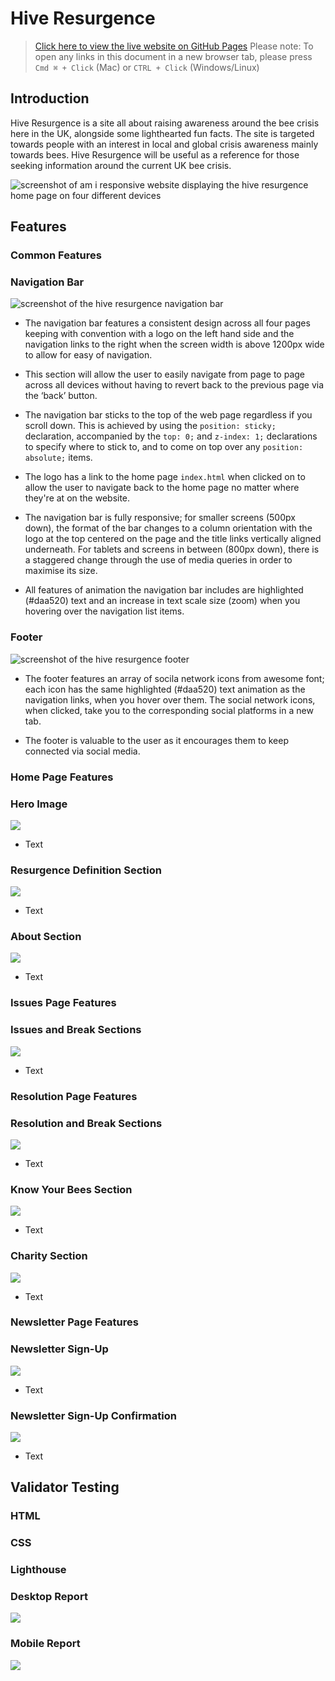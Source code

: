 # Hive Resurgence

 > [Click here to view the live website on GitHub Pages]() Please note: To open any links in this document in a new browser tab, please press `Cmd ⌘ + Click` (Mac) or `CTRL + Click` (Windows/Linux)

## Introduction

Hive Resurgence is a site all about raising awareness around the bee crisis here in the UK, alongside some lighthearted fun facts. The site is targeted towards people with an interest in local and global crisis awareness mainly towards bees. Hive Resurgence will be useful as a reference for those seeking information around the current UK bee crisis.

![screenshot of am i responsive website displaying the hive resurgence home page on four different devices](assets/images/README.md/amiresponsive-displays.png)

## Features

### Common Features

### Navigation Bar

![screenshot of the hive resurgence navigation bar](assets/images/README.md/header-logo-nav.png)

- The navigation bar features a consistent design across all four pages keeping with convention with a logo on the left hand side and the navigation links to the right when the screen width is above 1200px wide to allow for easy of navigation.

- This section will allow the user to easily navigate from page to page across all devices without having to revert back to the previous page via the ‘back’ button.

- The navigation bar sticks to the top of the web page regardless if you scroll down. This is achieved by using the `position: sticky;` declaration, accompanied by the `top: 0;` and `z-index: 1;` declarations to specify where to stick to, and to come on top over any `position: absolute;` items.

- The logo has a link to the home page `index.html` when clicked on to allow the user to navigate back to the home page no matter where they're at on the website.

- The navigation bar is fully responsive; for smaller screens (500px down), the format of the bar changes to a column orientation with the logo at the top centered on the page and the title links vertically aligned underneath. For tablets and screens in between (800px down), there is a staggered change through the use of media queries in order to maximise its size.

- All features of animation the navigation bar includes are highlighted (#daa520) text and an increase in text scale size (zoom) when you hovering over the navigation list items.

### Footer

![screenshot of the hive resurgence footer](assets/images/README.md/footer-social-networks-legal.png)

- The footer features an array of socila network icons from awesome font; each icon has the same highlighted (#daa520) text animation as the navigation links, when you hover over them. The social network icons, when clicked, take you to the corresponding social platforms in a new tab.

- The footer is valuable to the user as it encourages them to keep connected via social media. 

### Home Page Features

### Hero Image

![](assets/images/README.md/home-hero-image.png)

- Text

### Resurgence Definition Section

![](assets/images/README.md/home-resurgence-definition-break.png)

- Text

### About Section

![](assets/images/README.md/home-about-section.png)

- Text

### Issues Page Features

### Issues and Break Sections

![](assets/images/README.md/issues-sections-breaks.png)

- Text

### Resolution Page Features

### Resolution and Break Sections

![](assets/images/README.md/resolution-sections-breaks.png)

- Text

### Know Your Bees Section

![](assets/images/README.md/resolution-know-your-bees-section-wwf-bee-id-chart-link.png)

- Text

### Charity Section

![](assets/images/README.md/resolution-charity-bee-sover-kit-donate-links.png)

- Text

### Newsletter Page Features

### Newsletter Sign-Up

![](assets/images/README.md/newsletter-page.png)

- Text

### Newsletter Sign-Up Confirmation

![](assets/images/README.md/newsletter-page-confirmation.png)

- Text

## Validator Testing

### HTML

### CSS

### Lighthouse

### Desktop Report

![](assets/images/README.md/lighthouse-desktop-report.png)

### Mobile Report

![](assets/images/README.md/lighthouse-mobile-report.png)